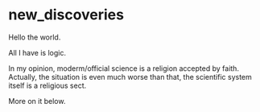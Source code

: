 # new_discoveries

Hello the world.

All I have is logic.

In my opinion, moderm/official science is a religion accepted by faith. Actually, the situation is even much worse than that, the scientific system itself is a religious sect. 

More on it below.
